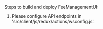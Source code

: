 Steps to build and deploy FeeManagementUI:
1. Please configure API endpoints in 'src/client/js/redux/actions/wsconfig.js'.

